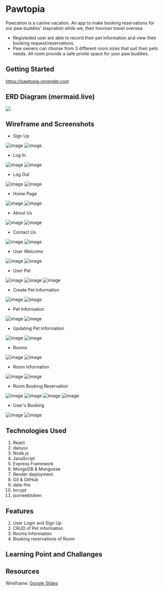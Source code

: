 # Pawtopia

Pawcation is a canine vacation. An app to make booking reservations for our paw buddies' staycation while we, their hooman travel oversea. 

- Registeded user are able to record their pet information and view their booking request/reservations. 
- Paw owners can choose from 3 different room sizes that suit their pets needs. All room provide a safe privite space for your paw buddies. 

## Getting Started

https://pawtopia.onrender.com 


## ERD Diagram (mermaid.live)

[![](https://mermaid.ink/img/pako:eNp9k81ugzAMx18lyrm8QI8d08RhbdWqNy4pcVsGSZATNG3Au88BilpIlwNC_jl_f8RueGYk8DUHjHNxRaFSzegM340xRa6vrDNR1DZsD46tWUpXtBO5til_dmvbKDINOxij_vXr5Vp2soBBvx6MYsGYqX5wbIZ_f6xDr6-FgoURlMjLhbUS1n4blGxBatI-mPJBSNfqTPGqm9GwrcdGdfdc7sU9pLM7f0HmkrjXstunrCaG1K0Zk8IBOw96RyfQxWQI43ctn-GkW4GbyY6FIXUCCztL3_d52UkSSZS4wgnLEAvqk_0DtAQMkQ0CyFnofl6WsX1jXgb3MFwdgWP-u3w2D_aYZ-ErbzfIikS_ZrvaBeFeZAXlmOiLmcoaFoivuAKkqZO0Xn15KXc3oJy5H2hJj-CHuSM_UTtz_NEZX19EaWHF68o_8riRkxVk7gx-Dgvb7233B9zVLNc?type=png)](https://mermaid.live/edit#pako:eNp9k81ugzAMx18lyrm8QI8d08RhbdWqNy4pcVsGSZATNG3Au88BilpIlwNC_jl_f8RueGYk8DUHjHNxRaFSzegM340xRa6vrDNR1DZsD46tWUpXtBO5til_dmvbKDINOxij_vXr5Vp2soBBvx6MYsGYqX5wbIZ_f6xDr6-FgoURlMjLhbUS1n4blGxBatI-mPJBSNfqTPGqm9GwrcdGdfdc7sU9pLM7f0HmkrjXstunrCaG1K0Zk8IBOw96RyfQxWQI43ctn-GkW4GbyY6FIXUCCztL3_d52UkSSZS4wgnLEAvqk_0DtAQMkQ0CyFnofl6WsX1jXgb3MFwdgWP-u3w2D_aYZ-ErbzfIikS_ZrvaBeFeZAXlmOiLmcoaFoivuAKkqZO0Xn15KXc3oJy5H2hJj-CHuSM_UTtz_NEZX19EaWHF68o_8riRkxVk7gx-Dgvb7233B9zVLNc)


## Wireframe and Screenshots 

- Sign Up 

![image](https://user-images.githubusercontent.com/122252464/234738118-d324c87a-9891-466e-b6d1-08fc9a73b73f.png)
![image](https://user-images.githubusercontent.com/122252464/234738408-29815348-691d-4264-933e-817b9ca5fbd8.png)


- Log In

![image](https://user-images.githubusercontent.com/122252464/234738037-763e4bfe-e0f4-4ac9-9a37-159ec605a7fa.png)
![image](https://user-images.githubusercontent.com/122252464/234738363-29af256c-0fb2-4a5e-941e-079a43cbe025.png)

- Log Out

![image](https://user-images.githubusercontent.com/122252464/234738286-d5229b48-4dcb-46e6-a7e6-41a591dddd90.png)
![image](https://user-images.githubusercontent.com/122252464/234738854-3d2c08c3-17b1-47f1-b3be-54b458a93e21.png)

- Home Page

![image](https://user-images.githubusercontent.com/122252464/234738553-e54444f0-7968-43c9-9bcd-6b86e2764e71.png)
![image](https://user-images.githubusercontent.com/122252464/234738627-50bd7028-8831-4bb2-b625-5ea0bda4c00e.png)

- About Us

![image](https://user-images.githubusercontent.com/122252464/234738677-5767343e-67b1-4754-b649-413266e1e47e.png)
![image](https://user-images.githubusercontent.com/122252464/234738498-044d23fe-a055-414d-9856-744958a7dbd8.png)

- Contact Us 

![image](https://user-images.githubusercontent.com/122252464/234736869-2c78a98b-7f5a-46b1-b79a-2b3724eaf896.png)
![image](https://user-images.githubusercontent.com/122252464/234736907-ca441db1-0086-4796-88ac-88e9bdf3c11b.png)

- User Welcome 

![image](https://user-images.githubusercontent.com/122252464/234740334-62b5539e-850b-4315-b1f5-15b912033cad.png)
![image](https://user-images.githubusercontent.com/122252464/234739138-ce7d67bb-e272-49da-beb5-9ae814709526.png)

- User Pet 

![image](https://user-images.githubusercontent.com/122252464/234738964-c4a9d614-0bba-4a76-9c19-d7088517256f.png)
![image](https://user-images.githubusercontent.com/122252464/234739263-8f9b3242-8c71-4dae-89d8-629b4c9a6d3c.png)
![image](https://user-images.githubusercontent.com/122252464/234739946-a4557796-1ca7-43c9-b0ad-3c317abbb0cd.png)

- Create Pet Information 

![image](https://user-images.githubusercontent.com/122252464/234739010-fb48bbc5-896a-417f-847a-f6c597921905.png)
![image](https://user-images.githubusercontent.com/122252464/234739770-673bee4f-d46a-40f2-8c46-dd1f9454d226.png)

- Pet Information 

![image](https://user-images.githubusercontent.com/122252464/234740096-de765e58-217e-4640-941d-ea35637b09a6.png)
![image](https://user-images.githubusercontent.com/122252464/234740122-7c04a07b-96e4-4dda-87aa-00050ab7c4b8.png)

- Updating Pet Information

![image](https://user-images.githubusercontent.com/122252464/234740224-ba89e892-bcc5-4345-a5c9-4f1a6d3d13b8.png)
![image](https://user-images.githubusercontent.com/122252464/234740179-73f844ca-6a9c-4e6c-9aec-a96a1b24d7ec.png)

- Rooms 

![image](https://user-images.githubusercontent.com/122252464/234736646-4a486fdc-7b52-4508-8601-f728df928207.png)
![image](https://user-images.githubusercontent.com/122252464/234736742-c6e30a22-d714-4303-90ee-48937d4a59fb.png)

- Room Information

![image](https://user-images.githubusercontent.com/122252464/234737909-05502eb6-fda4-4f83-975d-a11912d2a6a7.png)
![image](https://user-images.githubusercontent.com/122252464/234737045-876cc9b1-c209-44a8-909b-8b8965eb4608.png)

- Room Booking Reservation  

![image](https://user-images.githubusercontent.com/122252464/234736979-3d726ec2-0087-477b-9014-55842b3654d3.png)
![image](https://user-images.githubusercontent.com/122252464/234737248-bba375b2-72e1-4a50-a79f-2bd37d50c4ca.png)
![image](https://user-images.githubusercontent.com/122252464/234737309-14883006-600f-4062-8a2f-3856a2fe0489.png)
![image](https://user-images.githubusercontent.com/122252464/234737551-e109f312-df3b-443f-a365-00831c63f071.png)

- User's Booking 

![image](https://user-images.githubusercontent.com/122252464/234737775-1f28e3ad-0b89-416a-b803-e39a9343fc9c.png)
![image](https://user-images.githubusercontent.com/122252464/234737706-ebdc165c-eca2-481a-ac33-e2c498cc4984.png)


## Technologies Used

1. React
2. daisyui
3. Node.js
4. JavaScript 
5. Express Framework
6. MongoDB & Mongoose
7. Render deployment
8. Git & GitHub
9. date-fns
10. bcrypt
11. jsonwebtoken


## Features

1. User Login and Sign Up 
2. CRUD of Pet information
3. Rooms Information
4. Booking reservations of Room

## Learning Point and Challanges


## Resources
Wireframe: <a href="https://docs.google.com/presentation/d/1AcKpQyDoZZqyJrQi4rGSM_cjBEus7xHQtElyVP6fDjI/edit?usp=sharing">Google Slides</a><br />
